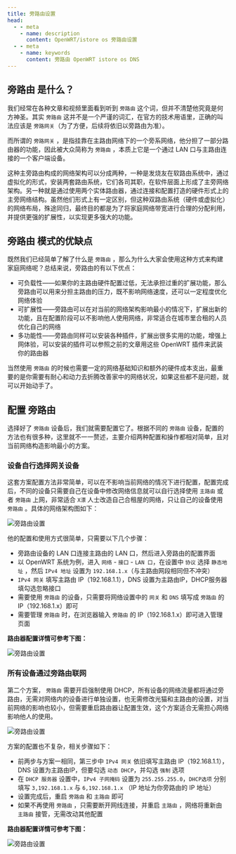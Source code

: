 ```yaml
---
title: 旁路由设置
head:
  - - meta
    - name: description
      content: OpenWRT/istore os 旁路由设置
  - - meta
    - name: keywords
      content: 旁路由 OpenWRT istore os DNS
---
```


## 旁路由 是什么？

我们经常在各种文章和视频里面看到听到 `旁路由` 这个词，但并不清楚他究竟是何方神圣。其实 `旁路由` 这并不是一个严谨的词汇，在官方的技术用语里，正确的叫法应该是 `旁路网关`（为了方便，后续将依旧以旁路由为准）。

而所谓的 `旁路网关` ，是指挂靠在主路由网络下的一个旁系网络，他分担了一部分路由器的功能，因此被大众简称为 `旁路由` ，本质上它是一个通过 LAN 口与主路由连接的一个客户端设备。

这种主旁路由构成的网络架构可以分成两种，一种是发烧友在软路由系统中，通过虚拟化的形式，安装两套路由系统，它们各司其职，在软件层面上形成了主旁网络架构。另一种就是通过使用两个实体路由器，通过连接和配置打造的硬件形式上的主旁网络结构。虽然他们形式上有一定区别，但这种双路由系统（硬件或虚拟化）的网络布局，殊途同归，最终目的都是为了将家庭网络带宽进行合理的分配利用，并提供更强的扩展性，以实现更多强大的功能。

## 旁路由 模式的优缺点

既然我们已经简单了解了什么是 `旁路由` ，那么为什么大家会使用这种方式来构建家庭网络呢？总结来说，旁路由的有以下优点：

- 可负载性——如果你的主路由硬件配置过低，无法承担过重的扩展功能，那么旁路由可以用来分担主路由的压力，既不影响网络速度，还可以一定程度优化网络体验
- 可扩展性——旁路由可以在对当前的网络架构影响最小的情况下，扩展出新的功能，且在配置阶段可以不影响他人使用网络，非常适合在城市里合租的人员优化自己的网络
- 多功能性——旁路由同样可以安装各种插件，扩展出很多实用的功能，增强上网体验，可以安装的插件可以参照之前的文章用这些 OpenWRT 插件来武装你的路由器

当然使用 `旁路由` 的时候也需要一定的网络基础知识和额外的硬件成本支出，最重要的是你需要有耐心和动力去折腾改善家中的网络状况，如果这些都不是问题，就可以开始动手了。

## 配置 旁路由

选择好了 `旁路由` 设备后，我们就需要配置它了。根据不同的 `旁路由` 设备，配置的方法也有很多种，这里就不一一赘述，主要介绍两种配置和操作都相对简单，且对当前网络构造影响最小的方案。

### 设备自行选择网关设备

这套方案配置方法非常简单，可以在不影响当前网络的情况下进行配置，配置完成后，不同的设备只需要自己在设备中修改网络信息就可以自行选择使用 `主路由` 或者 `旁路由` 上网，非常适合 `X漂` 人士改造自己合租屋的网络，只让自己的设备使用 `旁路由` 。具体的网络架构图如下：

![旁路由设置](https://i.theojs.cn/docs/20240423222144.webp '设备自行选择网关设备')

他的配置和使用方式很简单，只需要以下几个步骤：

- 旁路由设备的 LAN 口连接主路由的 LAN 口，然后进入旁路由的配置界面
- 以 OpenWRT 系统为例，进入 `网络` - `接口` - `LAN 口`，在设置中 `协议` 选择 `静态地址` ，然后 `IPv4 地址` 设置为 `192.168.1.x`（与主路由网段相同但不冲突）
- `IPv4 网关` 填写主路由 IP（192.168.1.1），DNS 设置为主路由IP，DHCP服务器填勾选忽略接口
- 需要使用 `旁路由` 的设备，只需要将网络设置中的 `网关` 和 `DNS` 填写成 `旁路由` 的IP（192.168.1.x）即可
- 需要管理 `旁路由` 时，在浏览器输入 `旁路由` 的 IP（192.168.1.x）即可进入管理页面

**路由器配置详情可参考下图：**

![旁路由设置](https://i.theojs.cn/docs/20240423222307.webp '设备自行选择网关设备')

### 所有设备通过旁路由联网

第二个方案， `旁路由` 需要开启强制使用 DHCP，所有设备的网络流量都将通过旁路由，无需对网络内的设备进行单独设置，也无需修改光猫和主路由的设置，对当前网络的影响也较小，但需要重启路由器让配置生效，这个方案适合无需担心网络影响他人的使用。

![旁路由设置](https://i.theojs.cn/docs/20240423222353.webp '所有设备通过旁路由联网')

方案的配置也不复杂，相关步骤如下：

- 前两步与方案一相同，第三步中 `IPv4 网关` 依旧填写主路由 IP（192.168.1.1），DNS 设置为主路由IP，但要勾选 `动态 DHCP`，并勾选 `强制` 选项
- 在 `DHCP 服务器` 设置中，`IPv4 子网掩码` 设置为 `255.255.255.0`，`DHCP选项` 分别填写 `3,192.168.1.x` 与 `6,192.168.1.x` （IP 地址为你旁路由的 IP 地址）
- 设置完成后，重启 `旁路由` 和 `主路由` 即可
- 如果不再使用 `旁路由` ，只需要断开网线连接，并重启 `主路由` ，网络将重新由 `主路由` 接管，无需改动其他配置

**路由器配置详情可参考下图：**

![旁路由设置](https://i.theojs.cn/docs/20240423222443.webp '所有设备通过旁路由联网')
